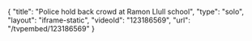 {
    "title": "Police hold back crowd at Ramon Llull school",
    "type": "solo",
    "layout": "iframe-static",
    "videoId": "123186569",
    "url": "\/tvpembed\/123186569"
}